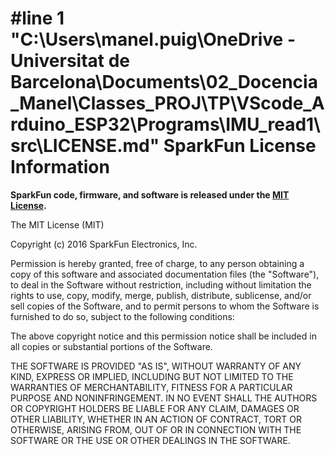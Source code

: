 #line 1 "C:\\Users\\manel.puig\\OneDrive - Universitat de Barcelona\\Documents\\02_Docencia_Manel\\Classes_PROJ\\TP\\VScode_Arduino_ESP32\\Programs\\IMU_read1\\src\\LICENSE.md"
SparkFun License Information
============================

**SparkFun code, firmware, and software is released under the [MIT License](http://opensource.org/licenses/MIT).**

The MIT License (MIT)

Copyright (c) 2016 SparkFun Electronics, Inc.

Permission is hereby granted, free of charge, to any person obtaining a copy
of this software and associated documentation files (the "Software"), to deal
in the Software without restriction, including without limitation the rights
to use, copy, modify, merge, publish, distribute, sublicense, and/or sell
copies of the Software, and to permit persons to whom the Software is
furnished to do so, subject to the following conditions:

The above copyright notice and this permission notice shall be included in all
copies or substantial portions of the Software.

THE SOFTWARE IS PROVIDED "AS IS", WITHOUT WARRANTY OF ANY KIND, EXPRESS OR
IMPLIED, INCLUDING BUT NOT LIMITED TO THE WARRANTIES OF MERCHANTABILITY,
FITNESS FOR A PARTICULAR PURPOSE AND NONINFRINGEMENT. IN NO EVENT SHALL THE
AUTHORS OR COPYRIGHT HOLDERS BE LIABLE FOR ANY CLAIM, DAMAGES OR OTHER
LIABILITY, WHETHER IN AN ACTION OF CONTRACT, TORT OR OTHERWISE, ARISING FROM,
OUT OF OR IN CONNECTION WITH THE SOFTWARE OR THE USE OR OTHER DEALINGS IN THE
SOFTWARE.